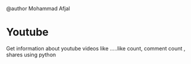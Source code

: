 @author Mohammad Afjal

# Youtube



Get information about youtube videos like .....like count, comment count , shares using python

